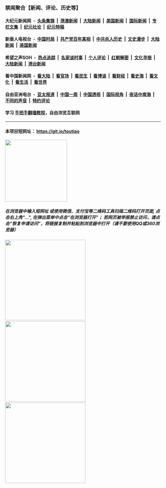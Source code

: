 ### 禁闻聚合【新闻、评论、历史等】

#### 大纪元新闻网 &nbsp;-&nbsp; [头条集锦](indexes/E头条集锦.md?t=02071144) &nbsp;|&nbsp; [港澳新闻](indexes/E港澳新闻.md?t=02071144)  &nbsp;|&nbsp; [大陆新闻](indexes/E大陆新闻.md?t=02071144) &nbsp;|&nbsp; [美国新闻](indexes/E美国新闻.md?t=02071144) &nbsp;|&nbsp; [国际新闻](indexes/E国际新闻.md?t=02071144) &nbsp;|&nbsp; [专栏文集](indexes/E专栏文集.md?t=02071144) &nbsp;|&nbsp; [纪元社论](indexes/E纪元社论.md?t=02071144) &nbsp;|&nbsp; [纪元特稿](indexes/E纪元特稿.md?t=02071144) 

#### 新唐人电视台 &nbsp;-&nbsp; [中国时局](indexes/N中国时局.md?t=02071144) &nbsp;|&nbsp; [共产党百年真相](indexes/N共产党百年真相.md?t=02071144) &nbsp;|&nbsp; [中共杀人历史](indexes/N中共杀人历史.md?t=02071144) &nbsp;|&nbsp; [文史漫步](indexes/N文史漫步.md?t=02071144) &nbsp;|&nbsp; [大陆新闻](indexes/N大陆新闻.md?t=02071144) &nbsp;|&nbsp; [美国新闻](indexes/N美国新闻.md?t=02071144)

#### 希望之声SOH &nbsp;-&nbsp; [热点追踪](indexes/H热点追踪.md?t=02071144) &nbsp;|&nbsp; [名家谈时事](indexes/H名家谈时事.md?t=02071144) &nbsp;|&nbsp; [个人评论](indexes/H个人评论.md?t=02071144)  &nbsp;|&nbsp; [红朝解密](indexes/H红朝解密.md?t=02071144) &nbsp;|&nbsp; [文化寻根](indexes/H文化寻根.md?t=02071144) &nbsp;|&nbsp; [大陆新闻](indexes/H大陆新闻.md?t=02071144) &nbsp;|&nbsp; [港台新闻](indexes/H港台新闻.md?t=02071144)

#### 看中国新闻网 &nbsp;-&nbsp; [看大陆](indexes/S看大陆.md?t=02071144) &nbsp;|&nbsp; [看官场](indexes/S看官场.md?t=02071144) &nbsp;|&nbsp; [看民生](indexes/S看民生.md?t=02071144)  &nbsp;|&nbsp; [看博谈](indexes/S看博谈.md?t=02071144) &nbsp;|&nbsp; [看财经](indexes/S看财经.md?t=02071144) &nbsp;|&nbsp; [看史海](indexes/S看史海.md?t=02071144) &nbsp;|&nbsp; [看文化](indexes/S看文化.md?t=02071144) &nbsp;|&nbsp; [看生活](indexes/S看生活.md?t=02071144) &nbsp;|&nbsp; [看世界](indexes/S看世界.md?t=02071144)

#### 自由亚洲电台 &nbsp;-&nbsp; [亚太报道](indexes/R亚太报道.md?t=02071144) &nbsp;|&nbsp; [中国一周](indexes/R中国一周.md?t=02071144) &nbsp;|&nbsp; [中国透视](indexes/R中国透视.md?t=02071144)  &nbsp;|&nbsp; [国际视角](indexes/R国际视角.md?t=02071144) &nbsp;|&nbsp; [夜话中南海](indexes/R夜话中南海.md?t=02071144) &nbsp;|&nbsp; [不同的声音](indexes/R不同的声音.md?t=02071144) &nbsp;|&nbsp; [特约评论](indexes/R特约评论.md?t=02071144)

#### 学习 [手把手翻墙教程](https://github.com/gfw-breaker/guides/wiki)，自由浏览互联网

----

#### 本项目短网址： https://git.io/toutiao
<img src="https://raw.githubusercontent.com/gfw-breaker/banned-news/master/scripts/img/qr.png" width="200px"/>  

##### 在浏览器中输入短网址 或使用微信、支付宝等二维码工具扫描二维码打开页面, 点击右上角"...", 在弹出菜单中点击“在浏览器打开”； 若网页被举报禁止访问，请点击“恢复申请访问”，将链接复制并粘贴到浏览器中打开（请不要使用QQ或360浏览器）

<img src="https://raw.githubusercontent.com/gfw-breaker/banned-news/master/scripts/img/1.png" width="260px"/> &nbsp; <img src="https://raw.githubusercontent.com/gfw-breaker/banned-news/master/scripts/img/2.png" width="260px"/> &nbsp; <img src="https://raw.githubusercontent.com/gfw-breaker/banned-news/master/scripts/img/3.png" width="260px"/>
